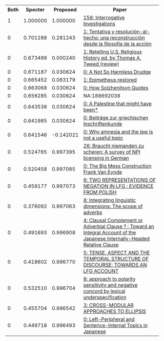 <html><table><tr>
<th>Both</th>
<th>Specter</th>
<th>Proposed</th>
<th>Paper</th>
</tr>
<tr>
<td>1</td>
<td>1.000000</td>
<td>1.000000</td>
<td><a href="https://www.semanticscholar.org/paper/7678859cdb9ae5eac46f406553d08a21b655e1ac">158: Interrogative Investigations</a></td>
</tr>
<tr>
<td>0</td>
<td>0.701288</td>
<td>0.281243</td>
<td><a href="https://www.semanticscholar.org/paper/6e23646fb2a8ef48d121c83165af57395f61f970">1: Tentativa y resolución-al-hecho: una reconstrucción desde la filosofía de la acción</a></td>
</tr>
<tr>
<td>0</td>
<td>0.673489</td>
<td>0.000240</td>
<td><a href="https://www.semanticscholar.org/paper/d13546172aabfa073b8a7f495360a42ef93601b0">1: Retelling U.S. Religious History ed. by Thomas A. Tweed (review)</a></td>
</tr>
<tr>
<td>0</td>
<td>0.671187</td>
<td>0.030624</td>
<td><a href="https://www.semanticscholar.org/paper/54bafeb93d09e42db0b63bf3753a50637cfe98f0">0: A Not So Harmless Drudge</a></td>
</tr>
<tr>
<td>0</td>
<td>0.665452</td>
<td>0.063179</td>
<td><a href="https://www.semanticscholar.org/paper/972fe014b9af43fd13d7d821688d1c6be5ba1567">1: Epimetheus restored</a></td>
</tr>
<tr>
<td>0</td>
<td>0.663068</td>
<td>0.030624</td>
<td><a href="https://www.semanticscholar.org/paper/4ea1f6dd054dc3ed9db54c75277cbe47a9c2c27d">0: How Solzhenitsyn Quotes</a></td>
</tr>
<tr>
<td>0</td>
<td>0.656285</td>
<td>0.030624</td>
<td>NA:188692038</td>
</tr>
<tr>
<td>0</td>
<td>0.643538</td>
<td>0.030624</td>
<td><a href="https://www.semanticscholar.org/paper/37a9ef27c09f997e372c62fb1580c15ff5ad033d">0: A Palestine that might have been*</a></td>
</tr>
<tr>
<td>0</td>
<td>0.641985</td>
<td>0.030624</td>
<td><a href="https://www.semanticscholar.org/paper/d302b033e38dc483bb363d0d7d12ee35057f33f6">0: Beiträge zur griechischen Inschriftenkunde</a></td>
</tr>
<tr>
<td>0</td>
<td>0.641546</td>
<td>-0.142021</td>
<td><a href="https://www.semanticscholar.org/paper/5d139a5c86c5f84dd8381aaa9ca8e249a1759ba8">0: Why amnesia and the law is not a useful topic</a></td>
</tr>
<tr>
<td>0</td>
<td>0.524765</td>
<td>0.997395</td>
<td><a href="https://www.semanticscholar.org/paper/5bbe0127230748189b54d1defa9a525e28136b2b">26: Braucht niemanden zu scheren: A survey of NPI licensing in German</a></td>
</tr>
<tr>
<td>0</td>
<td>0.520458</td>
<td>0.997085</td>
<td><a href="https://www.semanticscholar.org/paper/503b8e132723889845bdc0bedc6dcf4e5729ed2a">0: The Big Mess Construction Frank Van Eynde</a></td>
</tr>
<tr>
<td>0</td>
<td>0.459177</td>
<td>0.997073</td>
<td><a href="https://www.semanticscholar.org/paper/2b5843698e5bc1e5186dba2e196dc60c27f9dc88">6: TWO REPRESENTATIONS OF NEGATION IN LFG : EVIDENCE FROM POLISH</a></td>
</tr>
<tr>
<td>0</td>
<td>0.376092</td>
<td>0.997063</td>
<td><a href="https://www.semanticscholar.org/paper/cbc676b68bf04e4292a9257f05993bf4f0708a55">8: Integrating linguistic dimensions: The scope of adverbs</a></td>
</tr>
<tr>
<td>0</td>
<td>0.491693</td>
<td>0.996908</td>
<td><a href="https://www.semanticscholar.org/paper/cb06b1f68b8c231dfe904a75a6a3f0eaaefd6aaf">4: Clausal Complement or Adverbial Clause ? : Toward an Integral Account of the Japanese Internally-Headed Relative Clause</a></td>
</tr>
<tr>
<td>0</td>
<td>0.418602</td>
<td>0.996770</td>
<td><a href="https://www.semanticscholar.org/paper/c2bf491f3adedd97767ac86694a19362ac76899c">5: TENSE, ASPECT AND THE TEMPORAL STRUCTURE OF DISCOURSE: TOWARDS AN LFG ACCOUNT</a></td>
</tr>
<tr>
<td>0</td>
<td>0.532510</td>
<td>0.996704</td>
<td><a href="https://www.semanticscholar.org/paper/998c1dac06327179c61c0684c0e19c2531d97edc">8: approach to polarity sensitivity and negative concord by lexical underspecification</a></td>
</tr>
<tr>
<td>0</td>
<td>0.455704</td>
<td>0.996542</td>
<td><a href="https://www.semanticscholar.org/paper/cd4830c6d7be0a4b826d2e16a9483ac993d71633">3: CROSS-MODULAR APPROACHES TO ELLIPSIS</a></td>
</tr>
<tr>
<td>0</td>
<td>0.449718</td>
<td>0.996493</td>
<td><a href="https://www.semanticscholar.org/paper/8dd0be9b66437834a262749ea28e85d33a9a5996">0: Left-Peripheral and Sentence-Internal Topics in Japanese</a></td>
</tr>
</table></html>
